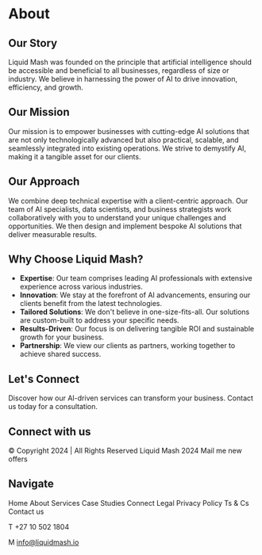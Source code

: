 # About

## Our Story

Liquid Mash was founded on the principle that artificial intelligence should be accessible and beneficial to all businesses, regardless of size or industry. We believe in harnessing the power of AI to drive innovation, efficiency, and growth.

## Our Mission

Our mission is to empower businesses with cutting-edge AI solutions that are not only technologically advanced but also practical, scalable, and seamlessly integrated into existing operations. We strive to demystify AI, making it a tangible asset for our clients.

## Our Approach

We combine deep technical expertise with a client-centric approach. Our team of AI specialists, data scientists, and business strategists work collaboratively with you to understand your unique challenges and opportunities. We then design and implement bespoke AI solutions that deliver measurable results.

## Why Choose Liquid Mash?

*   **Expertise**: Our team comprises leading AI professionals with extensive experience across various industries.
*   **Innovation**: We stay at the forefront of AI advancements, ensuring our clients benefit from the latest technologies.
*   **Tailored Solutions**: We don't believe in one-size-fits-all. Our solutions are custom-built to address your specific needs.
*   **Results-Driven**: Our focus is on delivering tangible ROI and sustainable growth for your business.
*   **Partnership**: We view our clients as partners, working together to achieve shared success.

## Let's Connect

Discover how our AI-driven services can transform your business. Contact us today for a consultation.

## Connect with us

© Copyright 2024 | All Rights Reserved Liquid Mash 2024
Mail me new offers

## Navigate

Home
About
Services
Case Studies
Connect
Legal
Privacy Policy
Ts & Cs
Contact us

T +27 10 502 1804

M info@liquidmash.io